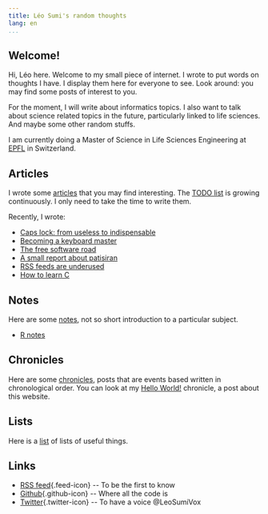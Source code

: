 ```yaml
---
title: Léo Sumi's random thoughts
lang: en
...
```


## Welcome!

Hi, Léo here. Welcome to my small piece of internet. I wrote to put words on thoughts I have. I display them here for everyone to see. Look around: you may find some posts of interest to you.

For the moment, I will write about informatics topics. I also want to talk about science related topics in the future, particularly linked to life sciences. And maybe some other random stuffs.

I am currently doing a Master of Science in Life Sciences Engineering at [EPFL](https://www.epfl.ch/en/home/) in Switzerland.

## Articles

I wrote some [articles](articles/index.html) that you may find interesting. The [TODO list](lists/todo-list.html) is growing continuously. I only need to take the time to write them.

Recently, I wrote:

* [Caps lock: from useless to indispensable](articles/caps-lock-from-useless-to-indispensable.html)
* [Becoming a keyboard master](articles/becoming-a-keyboard-master.html)
* [The free software road](articles/the-free-software-road.html)
* [A small report about patisiran](articles/a-small-report-about-patisiran.html)
* [RSS feeds are underused](articles/rss-feeds-are-underused.html)
* [How to learn C](articles/how-to-learn-c.html)

## Notes

Here are some [notes](notes/index.html), not so short introduction to a particular subject.

* [R notes](notes/r-notes/index.html)

## Chronicles

Here are some [chronicles](chronicles/index.html), posts that are events based written in chronological order. You can look at my [Hello World!](chronicles/hello-world.html) chronicle, a post about this website.

## Lists

Here is a [list](lists/index.html) of lists of useful things.

## Links

* [RSS feed](feed.xml){.feed-icon} -- To be the first to know
* [Github](https://github.com/leosumi){.github-icon} -- Where all the code is
* [Twitter](https://twitter.com/LeoSumiVox){.twitter-icon} -- To have a voice @LeoSumiVox
